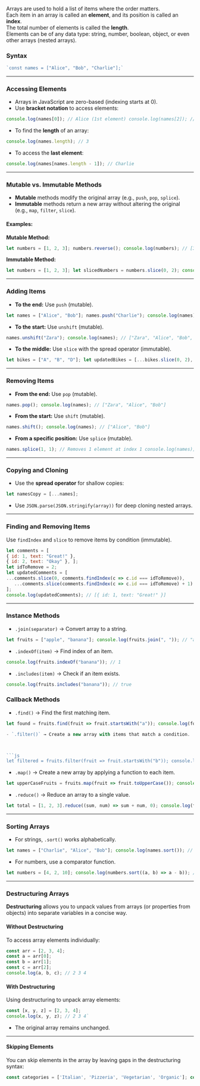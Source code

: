 
Arrays are used to hold a list of items where the order matters.  
Each item in an array is called an **element**, and its position is called an **index**.  
The total number of elements is called the **length**.  
Elements can be of any data type: string, number, boolean, object, or even other arrays (nested arrays).

### **Syntax**

```js 
`const names = ["Alice", "Bob", "Charlie"];`
```

---

### **Accessing Elements**

- Arrays in JavaScript are zero-based (indexing starts at 0).
- Use **bracket notation** to access elements:
```js
console.log(names[0]); // Alice (1st element) console.log(names[2]); // Charlie (3rd element)
```

- To find the **length** of an array:
```js
console.log(names.length); // 3
```

- To access the **last element**:
```js
console.log(names[names.length - 1]); // Charlie
```

---

### **Mutable vs. Immutable Methods**

- **Mutable** methods modify the original array (e.g., `push`, `pop`, `splice`).
- **Immutable** methods return a new array without altering the original (e.g., `map`, `filter`, `slice`).

#### **Examples:**

**Mutable Method:**

```js
let numbers = [1, 2, 3]; numbers.reverse(); console.log(numbers); // [3, 2, 1] (original array is modified)
```

**Immutable Method:**

```js
let numbers = [1, 2, 3]; let slicedNumbers = numbers.slice(0, 2); console.log(slicedNumbers); // [1, 2] console.log(numbers); // [1, 2, 3] (original remains unchanged)
```

---
### **Adding Items**

- **To the end:** Use `push` (mutable).
```js
let names = ["Alice", "Bob"]; names.push("Charlie"); console.log(names); // ["Alice", "Bob", "Charlie"]
```

- **To the start:** Use `unshift` (mutable).
```js
names.unshift("Zara"); console.log(names); // ["Zara", "Alice", "Bob", "Charlie"]
```

- **To the middle:** Use `slice` with the spread operator (immutable).
```js
let bikes = ["A", "B", "D"]; let updatedBikes = [...bikes.slice(0, 2), "C", ...bikes.slice(2)]; console.log(updatedBikes); // ["A", "B", "C", "D"]
```

---

### **Removing Items**

- **From the end:** Use `pop` (mutable).
```js
names.pop(); console.log(names); // ["Zara", "Alice", "Bob"]
```

- **From the start:** Use `shift` (mutable).
```js
names.shift(); console.log(names); // ["Alice", "Bob"]
```


- **From a specific position:** Use `splice` (mutable).
```js
names.splice(1, 1); // Removes 1 element at index 1 console.log(names); // ["Alice"]
```


---

### **Copying and Cloning**

- Use the **spread operator** for shallow copies:

```js
let namesCopy = [...names];
```

- Use `JSON.parse(JSON.stringify(array))` for deep cloning nested arrays.

---

### **Finding and Removing Items**

Use `findIndex` and `slice` to remove items by condition (immutable).

``` js 
let comments = [   
{ id: 1, text: "Great!" },  
{ id: 2, text: "Okay" }, ]; 
let idToRemove = 2;  
let updatedComments = [   
...comments.slice(0, comments.findIndex(c => c.id === idToRemove)),
   ...comments.slice(comments.findIndex(c => c.id === idToRemove) + 1)
];
console.log(updatedComments); // [{ id: 1, text: "Great!" }]
```

---
### **Instance Methods**

-  `.join(separator)` → Convert array to a string.
  
```js
let fruits = ["apple", "banana"]; console.log(fruits.join(", ")); // "apple, banana"
```

- `.indexOf(item)` → Find index of an item.
  
```js
console.log(fruits.indexOf("banana")); // 1
```

- `.includes(item)` → Check if an item exists.

```js
console.log(fruits.includes("banana")); // true
```

### **Callback Methods**

- `.find()` → Find the first matching item.

```js
let found = fruits.find(fruit => fruit.startsWith("a")); console.log(found); // "apple"`

- `.filter()` → Create a new array with items that match a condition.



```js
let filtered = fruits.filter(fruit => fruit.startsWith("b")); console.log(filtered); // ["banana"]
```

- `.map()` → Create a new array by applying a function to each item.

```js
let upperCaseFruits = fruits.map(fruit => fruit.toUpperCase()); console.log(upperCaseFruits); // ["APPLE", "BANANA"]
```

- `.reduce()` → Reduce an array to a single value.

```js
let total = [1, 2, 3].reduce((sum, num) => sum + num, 0); console.log(total); // 6
```

---

### **Sorting Arrays**

- For strings, `.sort()` works alphabetically.

```js
let names = ["Charlie", "Alice", "Bob"]; console.log(names.sort()); // ["Alice", "Bob", "Charlie"]
```

- For numbers, use a comparator function.

```js
let numbers = [4, 2, 10]; console.log(numbers.sort((a, b) => a - b)); // [2, 4, 10]`
```

---

### **Destructuring Arrays**

**Destructuring** allows you to unpack values from arrays (or properties from objects) into separate variables in a concise way.

#### **Without Destructuring**
To access array elements individually:
```js
const arr = [2, 3, 4];
const a = arr[0];
const b = arr[1];
const c = arr[2];
console.log(a, b, c); // 2 3 4
```
#### **With Destructuring**

Using destructuring to unpack array elements:
```js
const [x, y, z] = [2, 3, 4]; 
console.log(x, y, z); // 2 3 4`
```

- The original array remains unchanged.
---
#### **Skipping Elements**

You can skip elements in the array by leaving gaps in the destructuring syntax:

```js
const categories = ['Italian', 'Pizzeria', 'Vegetarian', 'Organic']; const [first, , second] = categories; console.log(first, second); // Italian Vegetarian`
   ```
   